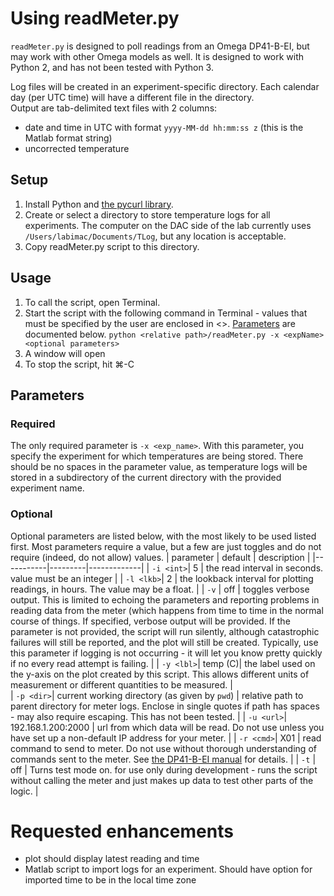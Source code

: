 # Using readMeter.py

`readMeter.py` is designed to poll readings from an Omega DP41-B-EI, but may work with other Omega models as well.
It is designed to work with Python 2, and has not been tested with Python 3.

Log files will be created in an experiment-specific directory.  Each calendar day (per UTC time) will have a different file in the directory.  
Output are tab-delimited text files with 2 columns: 
* date and time in UTC with format `yyyy-MM-dd hh:mm:ss z` (this is the Matlab format string)
* uncorrected temperature

## Setup
1. Install Python and [the pycurl library](http://pycurl.io/).
2. Create or select a directory to store temperature logs for all experiments.  The computer on the DAC side of the lab currently uses `/Users/labimac/Documents/TLog`, but any location is acceptable. 
3. Copy readMeter.py script to this directory.  

## Usage
1. To call the script, open Terminal. 
2. Start the script with the following command in Terminal - values that must be specified by the user are enclosed in <>.  [Parameters](#parameters) are documented below.
    `python <relative path>/readMeter.py -x <expName> <optional parameters>`
3. A window will open 
4. To stop the script, hit ⌘-C

## Parameters
### Required
The only required parameter is `-x <exp_name>`. With this parameter, you specify the experiment for which temperatures are being stored.  There should be no spaces in the parameter value, as temperature logs will be stored in a subdirectory of the current directory with the provided experiment name.

### Optional
Optional parameters are listed below, with the most likely to be used listed first.  Most parameters require a value, but a few are just toggles and do not require (indeed, do not allow) values.
| parameter | default | description | 
|-----------|---------|-------------|
| `-i <int>`| 5       | the read interval in seconds.  value must be an integer |
| `-l <lkb>`| 2       | the lookback interval for plotting readings, in hours.  The value may be a float. |
| `-v`      | off     | toggles verbose output.  This is limited to echoing the parameters and reporting problems in reading data from the meter (which happens from time to time in the normal course of things.  If specified, verbose output will be provided.  If the parameter is not provided, the script will run silently, although catastrophic failures will still be reported, and the plot will still be created.  Typically, use this parameter if logging is not occurring - it will let you know pretty quickly if no every read attempt is failing. |
| `-y <lbl>`| temp (C)| the label used on the y-axis on the plot created by this script.  This allows different units of measurement or different quantities to be measured. |  
| `-p <dir>`| current working directory (as given by `pwd`) | relative path to parent directory for meter logs.  Enclose in single quotes if path has spaces - may also require escaping.  This has not been tested. | 
| `-u <url>`| 192.168.1.200:2000 | url from which data will be read.  Do not use unless you have set up a non-default IP address for your meter. | 
| `-r <cmd>`| X01 | read command to send to meter.  Do not use without thorough understanding of commands sent to the meter.  See [the DP41-B-EI manual](https://www.omega.com/manuals/manualpdf/M2549.pdf) for details. |
| `-t`      | off | Turns test mode on.  for use only during development - runs the script without calling the meter and just makes up data to test other parts of the logic. |

# Requested enhancements
* plot should display latest reading and time
* Matlab script to import logs for an experiment.  Should have option for imported time to be in the local time zone
